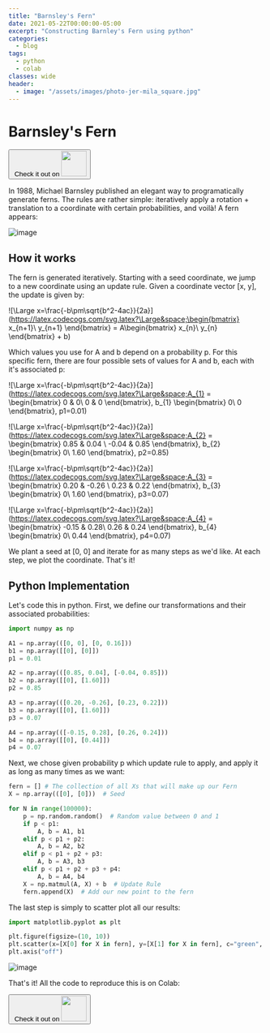 ```yaml
---
title: "Barnsley's Fern"
date: 2021-05-22T00:00:00-05:00
excerpt: "Constructing Barnley's Fern using python"
categories:
  - blog
tags:
  - python
  - colab
classes: wide
header:
  - image: "/assets/images/photo-jer-mila_square.jpg"
---
```


# Barnsley's Fern

<a href="https://colab.research.google.com/github/jerpint/jerpint.github.io/blob/master/colabs/Barnley's_Fern.ipynb">
<button type='button'>&nbsp;Check it out on <span><img src="../../assets/images/colab.jpeg" width="50" height="50" /></span></button>
</a>

In 1988, Michael Barnsley published an elegant way to programatically generate ferns. The rules are rather simple: iteratively apply a rotation + translation to a coordinate with certain probabilities, and voilà! 
A fern appears:

![image](https://user-images.githubusercontent.com/18450628/119228569-967b4100-bae1-11eb-9970-ffb21b2aca29.png)


## How it works
The fern is generated iteratively. Starting with a seed coordinate, we jump to a new coordinate using an update rule. Given a coordinate vector [x, y], the update is given by:

![\Large x=\frac{-b\pm\sqrt{b^2-4ac}}{2a}](https://latex.codecogs.com/svg.latex?\Large&space;\begin{bmatrix} x_{n+1}\\ y_{n+1} \end{bmatrix} = A\begin{bmatrix} x_{n}\\ y_{n} \end{bmatrix} + b) 

Which values you use for A and b depend on a probability p. For this specific fern, there are four possible sets of values for A and b, each with it's associated p:

![\Large x=\frac{-b\pm\sqrt{b^2-4ac}}{2a}](https://latex.codecogs.com/svg.latex?\Large&space;A_{1} = \begin{bmatrix} 0 & 0\\ 0 & 0 \end{bmatrix}, b_{1}  \begin{bmatrix} 0\\ 0 \end{bmatrix}, p1=0.01)

![\Large x=\frac{-b\pm\sqrt{b^2-4ac}}{2a}](https://latex.codecogs.com/svg.latex?\Large&space;A_{2} = \begin{bmatrix} 0.85 & 0.04 \\ -0.04 & 0.85 \end{bmatrix}, b_{2}  \begin{bmatrix} 0\\ 1.60 \end{bmatrix}, p2=0.85)

![\Large x=\frac{-b\pm\sqrt{b^2-4ac}}{2a}](https://latex.codecogs.com/svg.latex?\Large&space;A_{3} = \begin{bmatrix} 0.20 & -0.26 \\ 0.23 & 0.22 \end{bmatrix}, b_{3}  \begin{bmatrix} 0\\ 1.60 \end{bmatrix}, p3=0.07)

![\Large x=\frac{-b\pm\sqrt{b^2-4ac}}{2a}](https://latex.codecogs.com/svg.latex?\Large&space;A_{4} = \begin{bmatrix} -0.15 & 0.28\\ 0.26 & 0.24 \end{bmatrix}, b_{4}  \begin{bmatrix} 0\\  0.44 \end{bmatrix}, p4=0.07)

We plant a seed at [0, 0] and iterate for as many steps as we'd like. At each step, we plot the coordinate. That's it!

## Python Implementation
Let's code this in python. First, we define our transformations and their associated probabilities:

```python
import numpy as np

A1 = np.array(([0, 0], [0, 0.16]))
b1 = np.array([[0], [0]])
p1 = 0.01

A2 = np.array(([0.85, 0.04], [-0.04, 0.85]))
b2 = np.array([[0], [1.60]])
p2 = 0.85

A3 = np.array(([0.20, -0.26], [0.23, 0.22]))
b3 = np.array([[0], [1.60]])
p3 = 0.07

A4 = np.array(([-0.15, 0.28], [0.26, 0.24]))
b4 = np.array([[0], [0.44]])
p4 = 0.07
```

Next, we chose given probability p which update rule to apply, and apply it as long as many times as we want:

```python
fern = [] # The collection of all Xs that will make up our Fern
X = np.array(([0], [0]))  # Seed

for N in range(100000):
    p = np.random.random()  # Random value between 0 and 1
    if p < p1:
        A, b = A1, b1
    elif p < p1 + p2:
        A, b = A2, b2
    elif p < p1 + p2 + p3:
        A, b = A3, b3
    elif p < p1 + p2 + p3 + p4:
        A, b = A4, b4
    X = np.matmul(A, X) + b  # Update Rule
    fern.append(X)  # Add our new point to the fern
```

The last step is simply to scatter plot all our results:
```python
import matplotlib.pyplot as plt

plt.figure(figsize=(10, 10))
plt.scatter(x=[X[0] for X in fern], y=[X[1] for X in fern], c="green", s=0.5)
plt.axis("off")
```
![image](https://user-images.githubusercontent.com/18450628/119228569-967b4100-bae1-11eb-9970-ffb21b2aca29.png)

That's it! All the code to reproduce this is on Colab:

<a href="https://colab.research.google.com/github/jerpint/jerpint.github.io/blob/master/colabs/Barnley's_Fern.ipynb">
<button type='button'>&nbsp;Check it out on <span><img src="../../assets/images/colab.jpeg" width="50" height="50" /></span></button>
</a>
